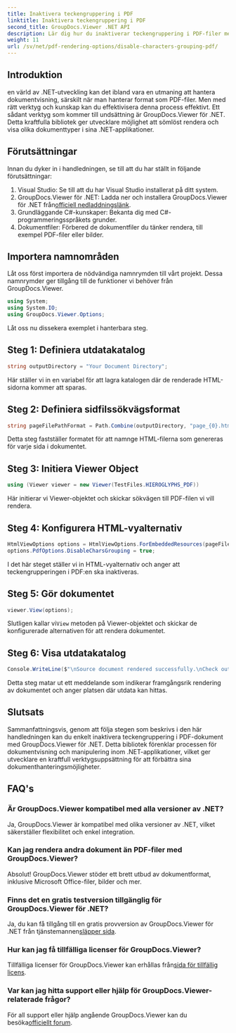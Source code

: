 ```yaml
---
title: Inaktivera teckengruppering i PDF
linktitle: Inaktivera teckengruppering i PDF
second_title: GroupDocs.Viewer .NET API
description: Lär dig hur du inaktiverar teckengruppering i PDF-filer med GroupDocs.Viewer för .NET. Följ vår steg-för-steg handledning för sömlös dokumentrendering.
weight: 11
url: /sv/net/pdf-rendering-options/disable-characters-grouping-pdf/
---
```

## Introduktion
en värld av .NET-utveckling kan det ibland vara en utmaning att hantera dokumentvisning, särskilt när man hanterar format som PDF-filer. Men med rätt verktyg och kunskap kan du effektivisera denna process effektivt. Ett sådant verktyg som kommer till undsättning är GroupDocs.Viewer för .NET. Detta kraftfulla bibliotek ger utvecklare möjlighet att sömlöst rendera och visa olika dokumenttyper i sina .NET-applikationer.
## Förutsättningar
Innan du dyker in i handledningen, se till att du har ställt in följande förutsättningar:
1. Visual Studio: Se till att du har Visual Studio installerat på ditt system.
2.  GroupDocs.Viewer för .NET: Ladda ner och installera GroupDocs.Viewer för .NET från[officiell nedladdningslänk](https://releases.groupdocs.com/viewer/net/).
3. Grundläggande C#-kunskaper: Bekanta dig med C#-programmeringsspråkets grunder.
4. Dokumentfiler: Förbered de dokumentfiler du tänker rendera, till exempel PDF-filer eller bilder.

## Importera namnområden
Låt oss först importera de nödvändiga namnrymden till vårt projekt. Dessa namnrymder ger tillgång till de funktioner vi behöver från GroupDocs.Viewer.

```csharp
using System;
using System.IO;
using GroupDocs.Viewer.Options;
```

Låt oss nu dissekera exemplet i hanterbara steg.
## Steg 1: Definiera utdatakatalog
```csharp
string outputDirectory = "Your Document Directory";
```
Här ställer vi in en variabel för att lagra katalogen där de renderade HTML-sidorna kommer att sparas.
## Steg 2: Definiera sidfilssökvägsformat
```csharp
string pageFilePathFormat = Path.Combine(outputDirectory, "page_{0}.html");
```
Detta steg fastställer formatet för att namnge HTML-filerna som genereras för varje sida i dokumentet.
## Steg 3: Initiera Viewer Object
```csharp
using (Viewer viewer = new Viewer(TestFiles.HIEROGLYPHS_PDF))
```
Här initierar vi Viewer-objektet och skickar sökvägen till PDF-filen vi vill rendera.
## Steg 4: Konfigurera HTML-vyalternativ
```csharp
HtmlViewOptions options = HtmlViewOptions.ForEmbeddedResources(pageFilePathFormat);
options.PdfOptions.DisableCharsGrouping = true;
```
I det här steget ställer vi in HTML-vyalternativ och anger att teckengrupperingen i PDF:en ska inaktiveras.
## Steg 5: Gör dokumentet
```csharp
viewer.View(options);
```
 Slutligen kallar vi`View` metoden på Viewer-objektet och skickar de konfigurerade alternativen för att rendera dokumentet.
## Steg 6: Visa utdatakatalog
```csharp
Console.WriteLine($"\nSource document rendered successfully.\nCheck output in {outputDirectory}.");
```
Detta steg matar ut ett meddelande som indikerar framgångsrik rendering av dokumentet och anger platsen där utdata kan hittas.

## Slutsats
Sammanfattningsvis, genom att följa stegen som beskrivs i den här handledningen kan du enkelt inaktivera teckengruppering i PDF-dokument med GroupDocs.Viewer för .NET. Detta bibliotek förenklar processen för dokumentvisning och manipulering inom .NET-applikationer, vilket ger utvecklare en kraftfull verktygsuppsättning för att förbättra sina dokumenthanteringsmöjligheter.
## FAQ's
### Är GroupDocs.Viewer kompatibel med alla versioner av .NET?
Ja, GroupDocs.Viewer är kompatibel med olika versioner av .NET, vilket säkerställer flexibilitet och enkel integration.
### Kan jag rendera andra dokument än PDF-filer med GroupDocs.Viewer?
Absolut! GroupDocs.Viewer stöder ett brett utbud av dokumentformat, inklusive Microsoft Office-filer, bilder och mer.
### Finns det en gratis testversion tillgänglig för GroupDocs.Viewer för .NET?
 Ja, du kan få tillgång till en gratis provversion av GroupDocs.Viewer för .NET från tjänstemannen[släpper sida](https://releases.groupdocs.com/).
### Hur kan jag få tillfälliga licenser för GroupDocs.Viewer?
Tillfälliga licenser för GroupDocs.Viewer kan erhållas från[sida för tillfällig licens](https://purchase.groupdocs.com/temporary-license/).
### Var kan jag hitta support eller hjälp för GroupDocs.Viewer-relaterade frågor?
 För all support eller hjälp angående GroupDocs.Viewer kan du besöka[officiellt forum](https://forum.groupdocs.com/c/viewer/9).